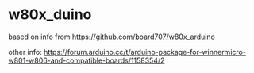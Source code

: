 # w80x_duino
based on info from https://github.com/board707/w80x_arduino

other info: https://forum.arduino.cc/t/arduino-package-for-winnermicro-w801-w806-and-compatible-boards/1158354/2


